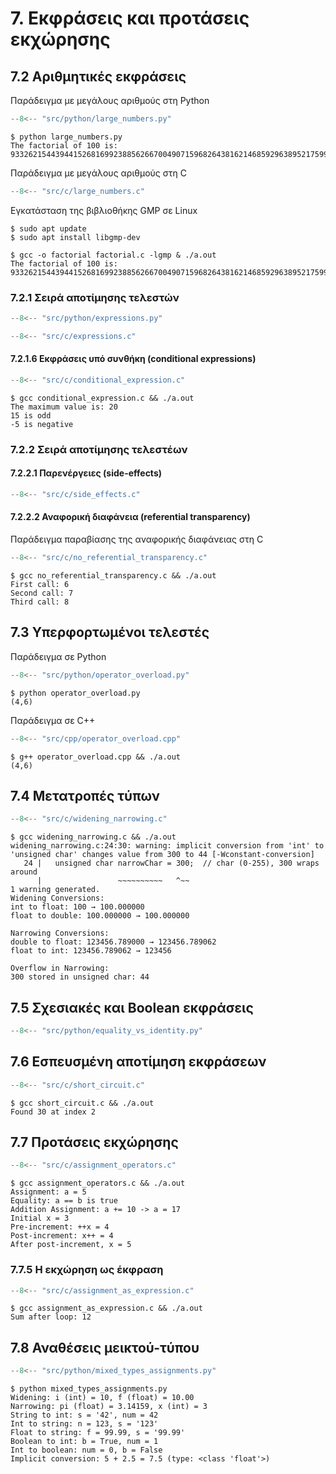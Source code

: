 # 7. Εκφράσεις και προτάσεις εκχώρησης

## 7.2 Αριθμητικές εκφράσεις

Παράδειγμα με μεγάλους αριθμούς στη Python

```{.py title="large_numbers.py" linenums="1"}
--8<-- "src/python/large_numbers.py"
```

```console
$ python large_numbers.py 
The factorial of 100 is: 93326215443944152681699238856266700490715968264381621468592963895217599993229915608941463976156518286253697920827223758251185210916864000000000000000000000000
```

Παράδειγμα με μεγάλους αριθμούς στη C

```{.c title="large_numbers.c" linenums="1"}
--8<-- "src/c/large_numbers.c"
```

Εγκατάσταση της βιβλιοθήκης GMP σε Linux
```console
$ sudo apt update
$ sudo apt install libgmp-dev
```

```
$ gcc -o factorial factorial.c -lgmp & ./a.out
The factorial of 100 is: 93326215443944152681699238856266700490715968264381621468592963895217599993229915608941463976156518286253697920827223758251185210916864000000000000000000000000

```



### 7.2.1 Σειρά αποτίμησης τελεστών

```{.py title="expressions.py" linenums="1"}
--8<-- "src/python/expressions.py"
```

```{.c title="expressions.c" linenums="1"}
--8<-- "src/c/expressions.c"
```

#### 7.2.1.6 Εκφράσεις υπό συνθήκη (conditional expressions)

```{.c title="conditional_expression.c" linenums="1"}
--8<-- "src/c/conditional_expression.c"
```

```console
$ gcc conditional_expression.c && ./a.out
The maximum value is: 20
15 is odd
-5 is negative
```

### 7.2.2 Σειρά αποτίμησης τελεστέων

#### 7.2.2.1 Παρενέργειες (side-effects)

```{.c title="side_effects.c" linenums="1"}
--8<-- "src/c/side_effects.c"
```

#### 7.2.2.2 Αναφορική διαφάνεια (referential transparency)

Παράδειγμα παραβίασης της αναφορικής διαφάνειας στη C

```{.c title="no_referential_transparency.c" linenums="1"}
--8<-- "src/c/no_referential_transparency.c"
```

```console
$ gcc no_referential_transparency.c && ./a.out
First call: 6
Second call: 7
Third call: 8
```

## 7.3 Υπερφορτωμένοι τελεστές

Παράδειγμα σε Python

```{.py title="operator_overload.py" linenums="1"}
--8<-- "src/python/operator_overload.py"
```

```console
$ python operator_overload.py
(4,6)
```

Παράδειγμα σε C++

```{.cpp title="operator_overload.cpp" linenums="1"}
--8<-- "src/cpp/operator_overload.cpp"
```

```console
$ g++ operator_overload.cpp && ./a.out
(4,6)
```

## 7.4 Μετατροπές τύπων

```{.c title="widening_narrowing.c" linenums="1"}
--8<-- "src/c/widening_narrowing.c"
```

```console
$ gcc widening_narrowing.c && ./a.out
widening_narrowing.c:24:30: warning: implicit conversion from 'int' to 'unsigned char' changes value from 300 to 44 [-Wconstant-conversion]
   24 |   unsigned char narrowChar = 300;  // char (0-255), 300 wraps around
      |                 ~~~~~~~~~~   ^~~
1 warning generated.
Widening Conversions:
int to float: 100 → 100.000000
float to double: 100.000000 → 100.000000

Narrowing Conversions:
double to float: 123456.789000 → 123456.789062
float to int: 123456.789062 → 123456

Overflow in Narrowing:
300 stored in unsigned char: 44
```

## 7.5 Σχεσιακές και Boolean εκφράσεις

```{.py title="equality_vs_identity.py" linenums="1"}
--8<-- "src/python/equality_vs_identity.py"
```

## 7.6 Εσπευσμένη αποτίμηση εκφράσεων

```{.c title="short_circuit.c" linenums="1"}
--8<-- "src/c/short_circuit.c"
```

```console
$ gcc short_circuit.c && ./a.out
Found 30 at index 2
```

## 7.7 Προτάσεις εκχώρησης

```{.c title="assignment_operators.c" linenums="1"}
--8<-- "src/c/assignment_operators.c"
```

```console
$ gcc assignment_operators.c && ./a.out
Assignment: a = 5
Equality: a == b is true
Addition Assignment: a += 10 -> a = 17
Initial x = 3
Pre-increment: ++x = 4
Post-increment: x++ = 4
After post-increment, x = 5
```

### 7.7.5 Η εκχώρηση ως έκφραση

```{.c title="assignment_as_expression.c" linenums="1"}
--8<-- "src/c/assignment_as_expression.c"
```

```console
$ gcc assignment_as_expression.c && ./a.out
Sum after loop: 12
```

## 7.8 Αναθέσεις μεικτού-τύπου

```{.py title="mixed_types_assignments.py" linenums="1"}
--8<-- "src/python/mixed_types_assignments.py"
```

```console
$ python mixed_types_assignments.py
Widening: i (int) = 10, f (float) = 10.00
Narrowing: pi (float) = 3.14159, x (int) = 3
String to int: s = '42', num = 42
Int to string: n = 123, s = '123'
Float to string: f = 99.99, s = '99.99'
Boolean to int: b = True, num = 1
Int to boolean: num = 0, b = False
Implicit conversion: 5 + 2.5 = 7.5 (type: <class 'float'>)
```
